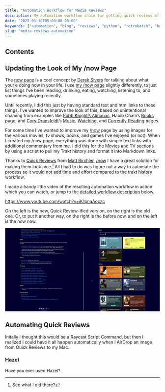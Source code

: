 ```yaml
---
title: "Automation Workflow for Media Reviews"
description: My automation workflow chain for getting quick reviews of media onto my website.
date: "2025-03-10T05:00:00-08:00"
keywords: ["automation", "blog", "reviews", "python", "retrobatch", "hazel"]
slug: "media-reviews-automation"
---
```


## Contents

## Updating the Look of My /now Page

The [now page](https://nownownow.com/about) is a cool concept by [Derek Sivers](https://sive.rs/) for talking about what your’e doing now in your life. I use [my /now page](https://scottwillsey.com/now/) slightly differently, to just list things I’ve been reading, drinking, eating, watching, listening to, and sometimes playing recently.

Until recently, I did this just by having standard text and html links to these things. I’ve wanted to improve the look of this, based on unintentional shaming from examples like [Robb Knight’s Almanac](https://rknight.me/almanac/), Habib Cham’s [Books](https://www.chamline.net/books/) page, and [Cory Dransfeldt](https://www.coryd.dev/)’s [Music](https://www.coryd.dev/music/), [Watching](https://www.coryd.dev/watching/), and [Currently Reading](https://www.coryd.dev/books/) pages.

For some time I’ve wanted to improve my [/now](https://scottwillsey.com/now/) page by using images for the various movies, tv shows, books, and games I’ve enjoyed (or not). When I created my /now page, everything was done with simple text links with additional commentary from me. I did this for the Movies and TV sections by using a script to pull my Trakt history and format it into Markdown links.

Thanks to [Quick Reviews](https://quickreviews.app/) from [Matt Birchler](https://birchtree.me/), [/now](https://scottwillsey.com/now/) I have a great solution for making them look nice.[^1] All I had to do was figure out a way to automate the process so it would not add time and effort compared to the trakt history workflow.

I made a handy little video of the resulting automation workflow in action which you can watch, or jump to the [detailed workflow description](#automating-quick-reviews) below.

<https://www.youtube.com/watch?v=iK1bnaAoczc>

On the left is the new, Quick Review-ified version, on the right is the old one. Or, to put it another way, on the right is the before now, and on the left is the now now.

[![NowOldAndNew](../../assets/images/posts/NowOldAndNew-08EE12D0-DF52-425E-9F2C-82F048FD4865.png)](/images/posts/NowOldAndNew-08EE12D0-DF52-425E-9F2C-82F048FD4865.jpg)

## Automating Quick Reviews

Initally I thought this would be a Raycast Script Command, but then I realized I could  have it all happen automatically when I AirDrop an image from Quick Reviews to my Mac.

### Hazel

Have you ever used Hazel?

[^1]: See what I did there?
